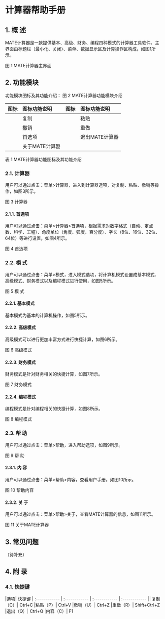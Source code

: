 # 计算器帮助手册

## 1. 概 述
MATE计算器是一款提供基本、高级、财务、编程四种模式的计算器工具软件。主界面由标题栏（最小化、关闭）、菜单、数据显示区及计算操作区构成，如图1所示。

图 1 MATE计算器主界面
## 2. 功能模块
功能模块图标及其功能介绍：
图 2 MATE计算器功能模块介绍

|图标	|图标功能说明|	图标|	图标功能说明
| :------------ | :------------ | :------------ | :------------ |
||	复制||		粘贴
||	撤销||		重做
||	首选项||		退出MATE计算器
||	关于MATE计算器||		||
表 1 MATE计算器功能图标及其功能介绍
### 2.1. 计算器
用户可以通过点击：菜单>计算器，进入到计算器选项，对复制、粘贴、撤销等操作，如图3所示。

图 3 计算器
 
#### 2.1.1. 首选项
用户可以通过点击：菜单>计算器>首选项，根据需求对数字格式（自动、定点数、科学、工程）、角度单位（角度、弧度、百分度）、字长（8位、16位、32位、64位）等进行设置，如图4所示。

图 4 首选项
### 2.2. 模 式
用户可以通过点击：菜单>模式，进入模式选项，将计算机模式设置成基本模式、高级模式、财务模式以及编程模式进行使用，如图5所示。

图 5 模 式
#### 2.2.1. 基本模式
基本模式为基本的计算机操作，如图5所示。
#### 2.2.2. 高级模式
高级模式可以进行更加丰富方式进行快捷计算，如图6所示。

图 6 高级模式
#### 2.2.3. 财务模式
财务模式是针对财务相关的快捷计算，如图7所示。

图 7 财务模式
#### 2.2.4. 编程模式
编程模式是针对编程相关的快捷计算，如图8所示。

图 8 编程模式
### 2.3. 帮 助
用户可以通过点击：菜单>帮助，进入帮助选项，如图9所示。

图 9 帮 助
#### 2.3.1. 内 容
用户可以通过点击：菜单>帮助>内容，查看用户手册，如图10所示。

图 10 帮助内容
#### 2.3.2. 关 于
用户可以通过点击：菜单>帮助>关于，查看MATE计算器的信息，如图11所示。

图 11 关于MATE计算器
## 3. 常见问题
（待补充）
## 4. 附 录
### 4.1. 快捷键
|选项|	快捷键
| :------------ | :------------ | :------------ | :------------ |
|复制（C）|	Ctrl+C
|粘贴（P）|	Ctrl+V
|撤销（U）|	Ctrl+Z
|重做（R）|	Shift+Ctrl+Z
|退出（Q）|	Ctrl+Q
|内容（C）|	F1

